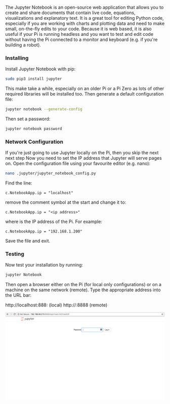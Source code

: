 
The Jupyter Notebook is an open-source web application that allows you to create and share documents that contain live code, equations, visualizations and explanatory text.  It is a great tool for editing Python code, especially if you are working with charts and plotting data and need to make small, on-the-fly edits to your code. Because it is web based, it is also useful if your Pi is running headless and you want to test and edit code without having the Pi connected to a monitor and keyboard (e.g. if you're building a robot).

### Installing

Install Jupyter Notebook with pip:

```bash
sudo pip3 install jupyter
```
This make take a while, especially on an older Pi or a Pi Zero as lots of other required libraries will be installed too.  Then generate a default configuration file:
```bash
jupyter notebook --generate-config
```
Then set a password:
```bash
jupyter notebook password
```

### Network Configuration
If you're just going to use Jupyter locally on the Pi, then you skip the next next step Now you need to set the IP address that Jupyter will serve pages on. Open the configuration file using your favourite
editor (e.g. nano):
```bash
nano .jupyter/jupyter_notebook_config.py
```
Find the line:
```
c.NotebookApp.ip = "localhost"
```
remove the comment symbol at the start and change it to:

```
c.NotebookApp.ip = "<ip address>"
```
where _<ip address>_ is the IP address of the Pi. For example:

```
c.NotebookApp.ip = "192.168.1.200"
```
Save the file and exit.

### Testing
Now test your installation by running:

```bash
jupyter Notebook
```
Then open a browser either on the Pi (for local only configurations) or on a machine on the same network (remote).  Type the appropriate address into the URL bar:

http://localhost:888: (local)
http://<ipaddress>:8888 (remote)

![login](images/image1.png)
